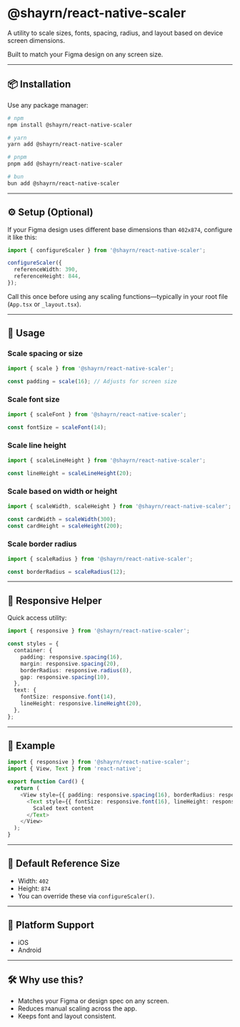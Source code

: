 
# @shayrn/react-native-scaler

A utility to scale sizes, fonts, spacing, radius, and layout based on device screen dimensions.

Built to match your Figma design on any screen size.

---

## 📦 Installation

Use any package manager:

```bash
# npm
npm install @shayrn/react-native-scaler

# yarn
yarn add @shayrn/react-native-scaler

# pnpm
pnpm add @shayrn/react-native-scaler

# bun
bun add @shayrn/react-native-scaler
```

---

## ⚙️ Setup (Optional)

If your Figma design uses different base dimensions than `402x874`, configure it like this:

```ts
import { configureScaler } from '@shayrn/react-native-scaler';

configureScaler({
  referenceWidth: 390,
  referenceHeight: 844,
});
```

Call this once before using any scaling functions—typically in your root file (`App.tsx` or `_layout.tsx`).

---

## 🚀 Usage

### Scale spacing or size

```ts
import { scale } from '@shayrn/react-native-scaler';

const padding = scale(16); // Adjusts for screen size
```

### Scale font size

```ts
import { scaleFont } from '@shayrn/react-native-scaler';

const fontSize = scaleFont(14);
```

### Scale line height

```ts
import { scaleLineHeight } from '@shayrn/react-native-scaler';

const lineHeight = scaleLineHeight(20);
```

### Scale based on width or height

```ts
import { scaleWidth, scaleHeight } from '@shayrn/react-native-scaler';

const cardWidth = scaleWidth(300);
const cardHeight = scaleHeight(200);
```

### Scale border radius

```ts
import { scaleRadius } from '@shayrn/react-native-scaler';

const borderRadius = scaleRadius(12);
```

---

## 📐 Responsive Helper

Quick access utility:

```ts
import { responsive } from '@shayrn/react-native-scaler';

const styles = {
  container: {
    padding: responsive.spacing(16),
    margin: responsive.spacing(20),
    borderRadius: responsive.radius(8),
    gap: responsive.spacing(10),
  },
  text: {
    fontSize: responsive.font(14),
    lineHeight: responsive.lineHeight(20),
  },
};
```

---

## 🧪 Example

```ts
import { responsive } from '@shayrn/react-native-scaler';
import { View, Text } from 'react-native';

export function Card() {
  return (
    <View style={{ padding: responsive.spacing(16), borderRadius: responsive.radius(12) }}>
      <Text style={{ fontSize: responsive.font(16), lineHeight: responsive.lineHeight(22) }}>
        Scaled text content
      </Text>
    </View>
  );
}
```

---

## 📏 Default Reference Size

* Width: `402`
* Height: `874`
* You can override these via `configureScaler()`.

---

## 📲 Platform Support

* iOS
* Android

---

## 🛠️ Why use this?

* Matches your Figma or design spec on any screen.
* Reduces manual scaling across the app.
* Keeps font and layout consistent.
